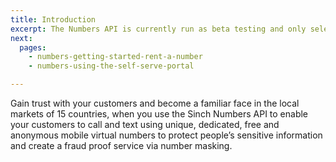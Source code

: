 ```yaml
---
title: Introduction
excerpt: The Numbers API is currently run as beta testing and only selected customers will have access to this feature. If you want to participate in this testing, please reach out to [Tobias.Sellberg@sinch.com](mailto:Tobias.Sellberg@sinch.com)
next:
  pages:
    - numbers-getting-started-rent-a-number
    - numbers-using-the-self-serve-portal

---
```

Gain trust with your customers and become a familiar face in the local markets of 15 countries, when you use the Sinch Numbers API to enable your customers to call and text using unique, dedicated, free and anonymous mobile virtual numbers to protect people’s sensitive information and create a fraud proof service via number masking.
